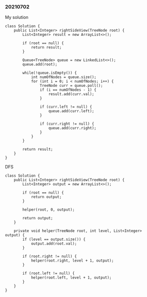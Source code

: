 ### 20210702

My solution

    class Solution {
        public List<Integer> rightSideView(TreeNode root) {
            List<Integer> result = new ArrayList<>();
            
            if (root == null) {
                return result;
            }
            
            Queue<TreeNode> queue = new LinkedList<>();
            queue.add(root);
            
            while(!queue.isEmpty()) {
                int numOfNodes = queue.size();
                for (int i = 0; i < numOfNodes; i++) {
                    TreeNode curr = queue.poll();
                    if (i == numOfNodes - 1) {
                        result.add(curr.val);
                    }
                    
                    if (curr.left != null) {
                        queue.add(curr.left);
                    }
                    
                    if (curr.right != null) {
                        queue.add(curr.right);
                    }
                }
            }
            
            return result;
        }
    }

DFS 

    class Solution {
        public List<Integer> rightSideView(TreeNode root) {
            List<Integer> output = new ArrayList<>();
            
            if (root == null) {
                return output;
            }
            
            helper(root, 0, output);
            
            return output;
        }
        
        private void helper(TreeNode root, int level, List<Integer> output) {
            if (level == output.size()) {
                output.add(root.val);
            }
            
            if (root.right != null) {
                helper(root.right, level + 1, output);
            }
            
            if (root.left != null) {
                helper(root.left, level + 1, output);
            }
        }
    }